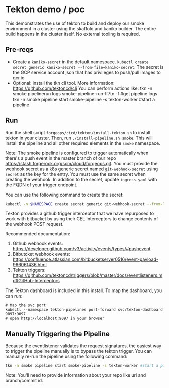 # Tekton demo / poc

This demonstrates the use of tekton to build and deploy our smoke environment in a cluster using the skaffold and kaniko builder.
The entire build happens in the cluster itself. No external tooling is required.

## Pre-reqs

* Create a `kaniko-secret` in the default namespace. `kubectl create secret generic kaniko-secret --from-file=kaniko-secret`.
   The secret is the GCP service account json that has privileges to push/pull images to gcr.io
* Optional: install the tkn cli tool. More information: https://github.com/tektoncd/cli
  You can perform actions like:
    tkn -n smoke pipelinerun logs smoke-pipeline-run-lf7tn -f #get pipeline logs
    tkn -n smoke pipeline start smoke-pipeline -s tekton-worker #start a pipeline

## Run

Run the shell script `forgeops/cicd/tekton/install-tekton.sh` to install tekton in your cluster. Then, run `./install-pipeline.sh smoke`. This will install the pipeline and all other required elements in the `smoke` namespace.

Note: The smoke pipeline is configured to trigger automatically when there's a push event in the master branch of our repo https://stash.forgerock.org/scm/cloud/forgeops.git. You must provide the webhook secret as a k8s generic secret named `git-webhook-secret` using `secret` as the key for the entry. You must use the same secret when creating the webhook. In addition to the secret, update `ingress.yaml` with the FQDN of your trigger endpoint. 

You can use the following command to create the secret:

```bash
kubectl -n $NAMESPACE create secret generic git-webhook-secret --from-literal=secret=$WEBHOOK_SECRET
```

Tekton provides a github trigger interceptor that we have repurposed to work with bitbucket by using their CEL interceptors to change contents of the webhook POST request. 

Recommended documentation: 
1. Github webhook events: https://developer.github.com/v3/activity/events/types/#pushevent
1. Bitbutcket webhook events: https://confluence.atlassian.com/bitbucketserver0516/event-payload-966061436.html
1. Tekton triggers: https://github.com/tektoncd/triggers/blob/master/docs/eventlisteners.md#GitHub-Interceptors

The Tekton dashboard is included in this install. To map the dashboard, you can run:

```
# Map the svc port
kubectl --namespace tekton-pipelines port-forward svc/tekton-dashboard 9097:9097
# open http://localhost:9097 in your browser
```

## Manually Triggering the Pipeline

Because the eventlistener validates the request signatures, the easiest way to trigger the pipeline manually is to bypass the tekton trigger. You can manually re-run the pipeline using the following command:

```bash
tkn -n smoke pipeline start smoke-pipeline -s tekton-worker #start a pipeline
```
Note: You'll need to provide information about your repo like url and branch/commit id.

